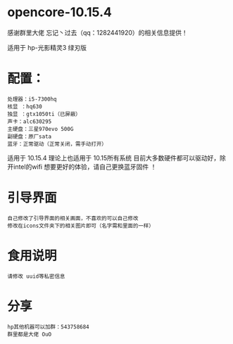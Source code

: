 # opencore-10.15.4
感谢群里大佬 忘记丶过去（qq：1282441920）的相关信息提供！

适用于 hp-光影精灵3 绿刃版 
# 配置：
    处理器：i5-7300hq
    核显 ：hq630
    独显 ：gtx1050ti（已屏蔽）
    声卡：alc630295
    主硬盘：三星970evo 500G
    副硬盘：原厂sata
    蓝牙：正常驱动（正常关闭，需手动打开）
适用于 10.15.4 理论上也适用于 10.15所有系统
目前大多数硬件都可以驱动好，除开intel的wifi
想要更好的体验，请自己更换蓝牙固件 ！
# 引导界面
    自己修改了引导界面的相关画面，不喜欢的可以自己修改
    修改在icons文件夹下的相关图片即可（名字需和里面的一样）
# 食用说明
    请修改 uuid等私密信息
# 分享
    hp其他机器可以加群：543758684
    群里都是大佬 OuO
